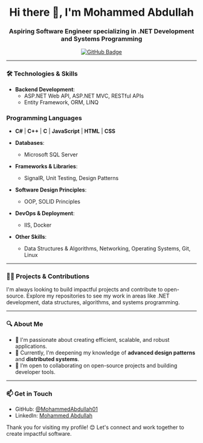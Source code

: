 <h1 align="center">Hi there 👋, I'm Mohammed Abdullah</h1>
<h3 align="center">Aspiring Software Engineer specializing in .NET Development and Systems Programming</h3>

<p align="center">
  <a href="https://github.com/MohammedAbdullah01">
    <img src="https://img.shields.io/github/followers/MohammedAbdullah01?label=Followers&style=social" alt="GitHub Badge">
  </a>
</p>

---

### 🛠️ Technologies & Skills

- **Backend Development**:  
  - ASP.NET Web API, ASP.NET MVC, RESTful APIs
  - Entity Framework, ORM, LINQ

### Programming Languages
- **C#** | **C++** | **C** | **JavaScript** | **HTML** | **CSS**

- **Databases**:  
  - Microsoft SQL Server

- **Frameworks & Libraries**:  
  - SignalR, Unit Testing, Design Patterns

- **Software Design Principles**:  
  - OOP, SOLID Principles

- **DevOps & Deployment**:  
  - IIS, Docker

- **Other Skills**:  
  - Data Structures & Algorithms, Networking, Operating Systems, Git, Linux

---

### 👨‍💻 Projects & Contributions

I'm always looking to build impactful projects and contribute to open-source. Explore my repositories to see my work in areas like .NET development, data structures, algorithms, and systems programming.

---

### 🔍 About Me

- 💼 I'm passionate about creating efficient, scalable, and robust applications.
- 🌱 Currently, I'm deepening my knowledge of **advanced design patterns** and **distributed systems**.
- 🤝 I’m open to collaborating on open-source projects and building developer tools.

---

### 📫 Get in Touch

- GitHub: [@MohammedAbdullah01](https://github.com/MohammedAbdullah01)
- LinkedIn: [Mohammed Abdullah](https://www.linkedin.com/in/mohammed-abdullah-9301ba1a8/)

Thank you for visiting my profile! 😊 Let's connect and work together to create impactful software.
